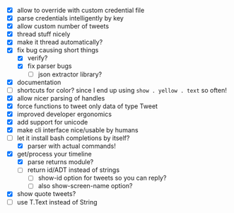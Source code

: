 - [x] allow to override with custom credential file
- [x] parse credentials intelligently by key
- [x] allow custom number of tweets
- [x] thread stuff nicely
- [x] make it thread automatically?
- [x] fix bug causing short things
  - [x] verify? 
  - [x] fix parser bugs
    - [ ] json extractor library? 
- [x] documentation
- [ ] shortcuts for color? since I end up using `show . yellow . text` so often! 
- [x] allow nicer parsing of handles
- [x] force functions to tweet only data of type Tweet
- [x] improved developer ergonomics
- [x] add support for unicode
- [x] make cli interface nice/usable by humans
- [ ] let it install bash completions by itself? 
  - [x] parser with actual commands! 
- [x] get/process your timeline
  - [x] parse returns module?
  - [ ] return id/ADT instead of strings
    - [ ] show-id option for tweets so you can reply?
    - [ ] also show-screen-name option?
- [x] show quote tweets?
- [ ] use T.Text instead of String
